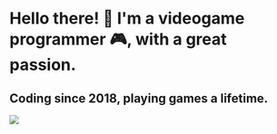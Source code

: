 # Hello there! 👋 I'm a videogame programmer 🎮, with a great passion.
## Coding since 2018, playing games a lifetime.

![](https://media-exp1.licdn.com/dms/image/C4D16AQEc-15Z8jVo3w/profile-displaybackgroundimage-shrink_350_1400/0/1615289911186?e=1668643200&v=beta&t=7NuESsaHvnHja6M15_0LVI524LJ8RdcJVvLWK_7twm4)
